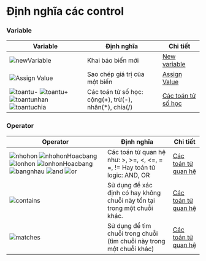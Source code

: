# Định nghĩa các control 
### Variable

| Variable | Định nghĩa | Chi tiết |
| ------ | ------ | ------ |
| ![newVariable](https://user-images.githubusercontent.com/105435351/196144955-28ebb741-98fe-4e59-b76a-3a7274966d34.png) | Khai báo biến mới | [New variable](asc) |
| ![Assign Value](https://user-images.githubusercontent.com/105435351/196145461-e3db2aca-bdaa-415a-bb69-9e3ab625ea76.png) | Sao chép giá trị của một biến  | [Assign Value](asc) |
| ![toantu-](https://user-images.githubusercontent.com/105435351/196146989-b492a469-33e3-40fd-beb6-8449881e0ceb.png) ![toantu+](https://user-images.githubusercontent.com/105435351/196147021-e676cbcc-8b08-4445-8204-cf22c24c6187.png) ![toantunhan](https://user-images.githubusercontent.com/105435351/196147074-bcf184bb-31c7-4d43-91d9-857f08c1dc4a.png)  ![toantuchia](https://user-images.githubusercontent.com/105435351/196147044-6d936525-a88e-437f-9243-1f0ac0ac0425.png) | Các toán tử số học: cộng(+), trừ(-), nhân(*), chia(/)  | [Các toán tử số học](asc) |

### Operator

| Operator | Định nghĩa | Chi tiết |
| ------ | ------ | ------ |
| ![nhohon](https://user-images.githubusercontent.com/105435351/196149431-74c80fe4-162a-4066-b94b-404bc2cce7e9.png) ![nhohonHoacbang](https://user-images.githubusercontent.com/105435351/196149473-df9bc889-b2a5-46c4-acd7-09daeb1f3c90.png) ![lonhon](https://user-images.githubusercontent.com/105435351/196149494-9013c9e4-e859-4c3b-b9ec-744ae0431181.png) ![lonhonHoacbang](https://user-images.githubusercontent.com/105435351/196149522-3e376672-a2ce-4159-85af-a5a81c7f4b7d.png) ![bangnhau](https://user-images.githubusercontent.com/105435351/196149554-1fcd8d21-c4b5-4e2c-ae94-c3587e32f985.png) ![and](https://user-images.githubusercontent.com/105435351/196149662-1020a6a9-57cf-4fdb-bf57-31128400a962.png) ![or](https://user-images.githubusercontent.com/105435351/196149683-259fcec6-8e39-4786-9429-d077c5e686be.png) | Các toán tử quan hệ như: >, >=, <, <=, = =, != Hay toán tử logic: AND, OR | [Các toán tử quan hệ](asc) |
| ![contains](https://user-images.githubusercontent.com/105435351/196149767-0d56fed7-f126-4df2-abeb-34b3d66a66ca.png) | Sử dụng để xác định có hay không chuỗi này tồn tại trong một chuỗi khác. | [Các toán tử quan hệ](asc) |
| ![matches](https://user-images.githubusercontent.com/105435351/196149782-8405651a-ae70-4761-b51a-d2d6547f987c.png) | Sử dụng để tìm chuỗi trong chuỗi (tìm chuỗi này trong một chuỗi khác) | [Các toán tử quan hệ](asc) |

